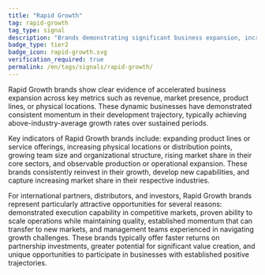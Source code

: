 ```yaml
---
title: "Rapid Growth"
tag: rapid-growth
tag_type: signal
description: "Brands demonstrating significant business expansion, increasing market presence, and accelerated revenue growth."
badge_type: tier2
badge_icon: rapid-growth.svg
verification_required: true
permalink: /en/tags/signals/rapid-growth/
---
```


Rapid Growth brands show clear evidence of accelerated business expansion across key metrics such as revenue, market presence, product lines, or physical locations. These dynamic businesses have demonstrated consistent momentum in their development trajectory, typically achieving above-industry-average growth rates over sustained periods.

Key indicators of Rapid Growth brands include: expanding product lines or service offerings, increasing physical locations or distribution points, growing team size and organizational structure, rising market share in their core sectors, and observable production or operational expansion. These brands consistently reinvest in their growth, develop new capabilities, and capture increasing market share in their respective industries.

For international partners, distributors, and investors, Rapid Growth brands represent particularly attractive opportunities for several reasons: demonstrated execution capability in competitive markets, proven ability to scale operations while maintaining quality, established momentum that can transfer to new markets, and management teams experienced in navigating growth challenges. These brands typically offer faster returns on partnership investments, greater potential for significant value creation, and unique opportunities to participate in businesses with established positive trajectories.